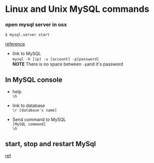 # Linux and Unix MySQL commands

### open mysql server in osx
`$ mysql.server start`

[reference](http://www.computerhope.com/unix/mysql.htm)

* link to MySQL   
`mysql -h [ip] -u [account] -p[password]`   
__NOTE__ There is no space between `-p`and it's password   

## In MySQL console

* help   
`\h`   

* link to database   
`\r [database's name]`   

* Send command to MySQL   
`[MySQL command]`   
`\G`   

## start, stop and restart MySql
[ref](http://coolestguidesontheplanet.com/start-stop-mysql-from-the-command-line-terminal-osx-linux/)
